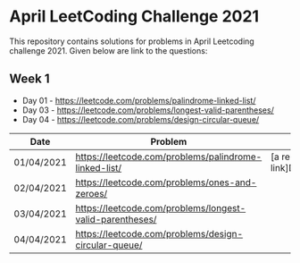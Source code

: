 # April LeetCoding Challenge 2021
This repository contains solutions for problems in April Leetcoding challenge 2021. Given below are link to the questions:

## Week 1
* Day 01 - https://leetcode.com/problems/palindrome-linked-list/
* Day 03 - https://leetcode.com/problems/longest-valid-parentheses/
* Day 04 - https://leetcode.com/problems/design-circular-queue/

| Date | Problem | Solution |
| --- | --- | --- |
| 01/04/2021 | https://leetcode.com/problems/palindrome-linked-list/ | [a relative link]Day_01_Pallindrome_Linked_List.cpp |
| 02/04/2021 | https://leetcode.com/problems/ones-and-zeroes/ |   |
| 03/04/2021 | https://leetcode.com/problems/longest-valid-parentheses/ |   |
| 04/04/2021 | https://leetcode.com/problems/design-circular-queue/ |   |
